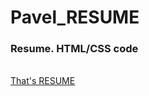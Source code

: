 # Pavel_RESUME
### Resume. HTML/CSS code
<br>
<a href="https://pavelm0403.github.io/Pavel_RESUME/" target="_blank">That's RESUME</a>
